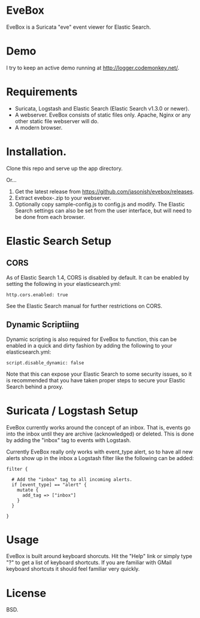 # EveBox

EveBox is a Suricata "eve" event viewer for Elastic Search.

# Demo

I try to keep an active demo running at http://logger.codemonkey.net/.

# Requirements

- Suricata, Logstash and Elastic Search (Elastic Search v1.3.0 or newer).
- A webserver.  EveBox consists of static files only.  Apache, Nginx
  or any other static file webserver will do.
- A modern browser.

# Installation.

Clone this repo and serve up the app directory.

Or...

1. Get the latest release from https://github.com/jasonish/evebox/releases.
2. Extract evebox-<version>.zip to your webserver.
3. Optionally copy sample-config.js to config.js and modify.  The
   Elastic Search settings can also be set from the user interface,
   but will need to be done from each browser.

# Elastic Search Setup

## CORS

As of Elastic Search 1.4, CORS is disabled by default.  It can be
enabled by setting the following in your elasticsearch.yml:

```
http.cors.enabled: true
```

See the Elastic Search manual for further restrictions on CORS.

## Dynamic Scriptiing

Dynamic scripting is also required for EveBox to function, this can be
enabled in a quick and dirty fashion by adding the following to your
elasticsearch.yml:

```
script.disable_dynamic: false
```

Note that this can expose your Elastic Search to some security issues,
so it is recommended that you have taken proper steps to secure your
Elastic Search behind a proxy.

# Suricata / Logstash Setup

EveBox currently works around the concept of an inbox.  That is, events
go into the inbox until they are archive (acknowledged) or deleted.
This is done by adding the "inbox" tag to events with Logstash.

Currently EveBox really only works with event_type alert, so to have
all new alerts show up in the inbox a Logstash filter like the
following can be added:

    filter {

      # Add the "inbox" tag to all incoming alerts.
      if [event_type] == "alert" {
	    mutate {
		  add_tag => ["inbox"]
	    }
	  }

    }

# Usage

EveBox is built around keyboard shorcuts.  Hit the "Help" link or
simply type "?" to get a list of keyboard shortcuts.  If you are
familiar with GMail keyboard shortcuts it should feel familiar very
quickly.

# License

BSD.
